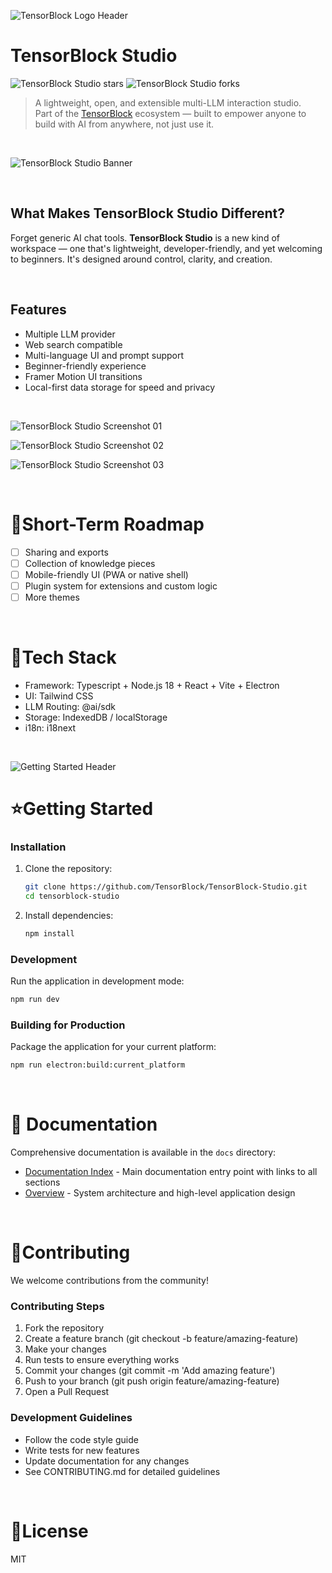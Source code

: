 ![TensorBlock Logo Header](https://github.com/user-attachments/assets/05d37936-3cd3-4b26-af27-07f0d1d06f22)

# TensorBlock Studio

![TensorBlock Studio stars](https://img.shields.io/github/stars/TensorBlock/TensorBlock-Studio)
![TensorBlock Studio forks](https://img.shields.io/github/forks/TensorBlock/TensorBlock-Studio)

> A lightweight, open, and extensible multi-LLM interaction studio.  
> Part of the [TensorBlock](https://tensorblock.co) ecosystem — built to empower anyone to build with AI from anywhere, not just use it.

<br>

![TensorBlock Studio Banner](https://github.com/user-attachments/assets/07742418-21e4-41b2-bb61-21ffc158b202)

<br>

## What Makes TensorBlock Studio Different?

Forget generic AI chat tools. **TensorBlock Studio** is a new kind of workspace — one that's lightweight, developer-friendly, and yet welcoming to beginners. It's designed around control, clarity, and creation.

<br>

## Features

- Multiple LLM provider
- Web search compatible
- Multi-language UI and prompt support
- Beginner-friendly experience
- Framer Motion UI transitions
- Local-first data storage for speed and privacy

<br>

![TensorBlock Studio Screenshot 01](https://github.com/user-attachments/assets/e947cbb9-6d7d-4714-a8db-5a5e42d7d031)

![TensorBlock Studio Screenshot 02](https://github.com/user-attachments/assets/94d1841f-2242-4045-ae13-d1be3351d54b)

![TensorBlock Studio Screenshot 03](https://github.com/user-attachments/assets/fe98d5f9-595f-47bc-83e7-20779eba1bfa)


<br>

# 🎯Short-Term Roadmap

- [ ] Sharing and exports
- [ ] Collection of knowledge pieces
- [ ] Mobile-friendly UI (PWA or native shell)
- [ ] Plugin system for extensions and custom logic
- [ ] More themes

<br>

# 🔩Tech Stack

- Framework: Typescript + Node.js 18 + React + Vite + Electron
- UI: Tailwind CSS
- LLM Routing: @ai/sdk
- Storage: IndexedDB / localStorage
- i18n: i18next

<br>

![Getting Started Header](https://github.com/user-attachments/assets/4976e502-9e89-45c4-bb9c-fa9453a76bb0)

# ⭐Getting Started

### Installation

1. Clone the repository:
   ```bash
   git clone https://github.com/TensorBlock/TensorBlock-Studio.git
   cd tensorblock-studio
   ```

2. Install dependencies:
   ```bash
   npm install
   ```

### Development

Run the application in development mode:

```bash
npm run dev
```

### Building for Production

Package the application for your current platform:

```bash
npm run electron:build:current_platform
```

<br>

# 📄 Documentation

Comprehensive documentation is available in the `docs` directory:

- [Documentation Index](docs/docs_index.md) - Main documentation entry point with links to all sections
- [Overview](docs/overview.md) - System architecture and high-level application design

<br>

# 🤝Contributing

We welcome contributions from the community!

### Contributing Steps
1. Fork the repository
2. Create a feature branch (git checkout -b feature/amazing-feature)
3. Make your changes
4. Run tests to ensure everything works
5. Commit your changes (git commit -m 'Add amazing feature')
6. Push to your branch (git push origin feature/amazing-feature)
7. Open a Pull Request

### Development Guidelines
- Follow the code style guide
- Write tests for new features
- Update documentation for any changes
- See CONTRIBUTING.md for detailed guidelines

<br>

# 📄License

MIT
